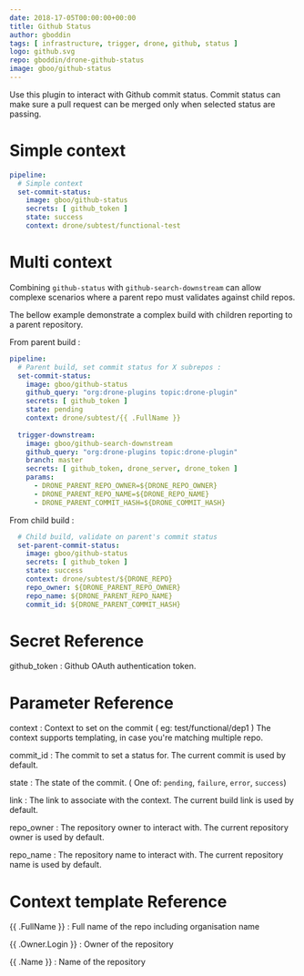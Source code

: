 ```yaml
---
date: 2018-17-05T00:00:00+00:00
title: Github Status
author: gboddin
tags: [ infrastructure, trigger, drone, github, status ]
logo: github.svg
repo: gboddin/drone-github-status
image: gboo/github-status
---
```


Use this plugin to interact with Github commit status. Commit status
can make sure a pull request can be merged only when selected status
are passing.

# Simple context

```yaml
pipeline:
  # Simple context
  set-commit-status:
    image: gboo/github-status
    secrets: [ github_token ]
    state: success
    context: drone/subtest/functional-test
```

# Multi context

Combining `github-status` with `github-search-downstream` can allow
complexe scenarios where a parent repo must validates against child repos.

The bellow example demonstrate a complex build with children
reporting to a parent repository.

From parent build :

```yaml
pipeline:
  # Parent build, set commit status for X subrepos :
  set-commit-status:
    image: gboo/github-status
    github_query: "org:drone-plugins topic:drone-plugin"
    secrets: [ github_token ]
    state: pending
    context: drone/subtest/{{ .FullName }}
    
  trigger-downstream:
    image: gboo/github-search-downstream
    github_query: "org:drone-plugins topic:drone-plugin"
    branch: master
    secrets: [ github_token, drone_server, drone_token ]
    params:
      - DRONE_PARENT_REPO_OWNER=${DRONE_REPO_OWNER}
      - DRONE_PARENT_REPO_NAME=${DRONE_REPO_NAME}
      - DRONE_PARENT_COMMIT_HASH=${DRONE_COMMIT_HASH}
```

From child build :

```yaml
  # Child build, validate on parent's commit status
  set-parent-commit-status:
    image: gboo/github-status
    secrets: [ github_token ]
    state: success
    context: drone/subtest/${DRONE_REPO}
    repo_owner: ${DRONE_PARENT_REPO_OWNER}
    repo_name: ${DRONE_PARENT_REPO_NAME}
    commit_id: ${DRONE_PARENT_COMMIT_HASH}
```



# Secret Reference

github_token
: Github OAuth authentication token.

# Parameter Reference

context
: Context to set on the commit ( eg: test/functional/dep1 )
The context supports templating, in case you're matching multiple repo.

commit_id
: The commit to set a status for. The current commit is used by default.

state
: The state of the commit. ( One of: `pending`, `failure`, `error`, `success`)

link
: The link to associate with the context. The current build link is used by default.

repo_owner
: The repository owner to interact with. The current repository owner is used by default.

repo_name
: The repository name to interact with. The current repository name is used by default.

# Context template Reference

{{ .FullName }}
: Full name of the repo including organisation name

{{ .Owner.Login }}
: Owner of the repository

{{ .Name }}
: Name of the repository
